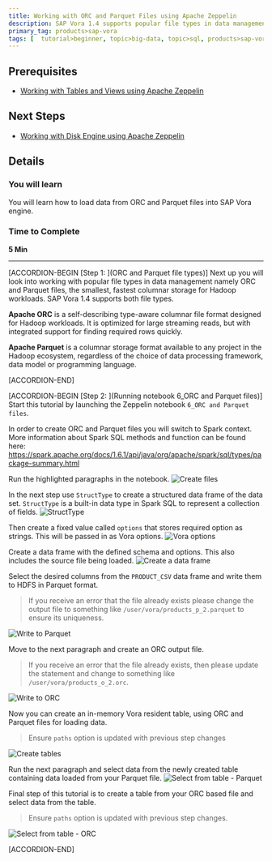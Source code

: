 ```yaml
---
title: Working with ORC and Parquet Files using Apache Zeppelin
description: SAP Vora 1.4 supports popular file types in data management namely ORC and Parquet.
primary_tag: products>sap-vora
tags: [  tutorial>beginner, topic>big-data, topic>sql, products>sap-vora ]
---
```


## Prerequisites  
 - [Working with Tables and Views using Apache Zeppelin](https://developers.sap.com/tutorials/vora-ova-zeppelin0.html)


## Next Steps
 - [Working with Disk Engine using Apache Zeppelin](https://developers.sap.com/tutorials/vora-ova-zeppelin3.html)

## Details
### You will learn  
You will learn how to load data from ORC and Parquet files into SAP Vora engine.

### Time to Complete
**5 Min**

---

[ACCORDION-BEGIN [Step 1: ](ORC and Parquet file types)]
Next up you will look into working with popular file types in data management namely ORC and Parquet files, the smallest, fastest columnar storage for Hadoop workloads. SAP Vora 1.4 supports both file types.

**Apache ORC** is a self-describing type-aware columnar file format designed for Hadoop workloads. It is optimized for large streaming reads, but with integrated support for finding required rows quickly.

**Apache Parquet** is a columnar storage format available to any project in the Hadoop ecosystem, regardless of the choice of data processing framework, data model or programming language.


[ACCORDION-END]

[ACCORDION-BEGIN [Step 2: ](Running notebook 6_ORC and Parquet files)]
Start this tutorial by launching the Zeppelin notebook `6_ORC and Parquet files`.

In order to create ORC and Parquet files you will switch to Spark context. More information about Spark SQL methods and function can be found here:
<https://spark.apache.org/docs/1.6.1/api/java/org/apache/spark/sql/types/package-summary.html>

Run the highlighted paragraphs in the notebook.
![Create files](zep6_02_14.jpg)

In the next step use `StructType` to create a structured data frame of the data set. `StructType` is a built-in data type in Spark SQL to represent a collection of fields.
![StructType](zep6_03_14.jpg)

Then create a fixed value called `options` that stores required option as strings. This will be passed in as Vora options.
![Vora options](zep6_04_14.jpg)

Create a data frame with the defined schema and options. This also includes the source file being loaded.
![Create a data frame](zep6_05_14.jpg)

Select the desired columns from the `PRODUCT_CSV` data frame and write them to HDFS in Parquet format.
>If you receive an error that the file already exists please change the output file to something like `/user/vora/products_p_2.parquet` to ensure its uniqueness.

![Write to Parquet](zep6_06_14.jpg)

Move to the next paragraph and create an ORC output file.
>If you receive an error that the file already exists, then please update the statement and change to something like `/user/vora/products_o_2.orc`.

![Write to ORC](zep6_07_14.jpg)

Now you can create an in-memory Vora resident table, using ORC and Parquet files for loading data.
>Ensure `paths` option is updated with previous step changes

![Create tables](zep6_08_14.jpg)

Run the next paragraph and select data from the newly created table containing data loaded from your Parquet file.
![Select from table - Parquet](zep6_09_14.jpg)

Final step of this tutorial is to create a table from your ORC based file and select data from the table.
>Ensure `paths` option is updated with previous step changes.

![Select from table - ORC](zep6_10_14.jpg)


[ACCORDION-END]

